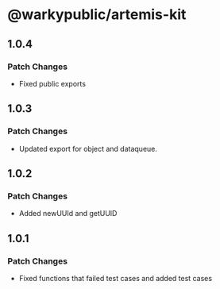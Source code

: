 # @warkypublic/artemis-kit

## 1.0.4

### Patch Changes

- Fixed public exports

## 1.0.3

### Patch Changes

- Updated export for object and dataqueue.

## 1.0.2

### Patch Changes

- Added newUUId and getUUID

## 1.0.1

### Patch Changes

- Fixed functions that failed test cases and added test cases
